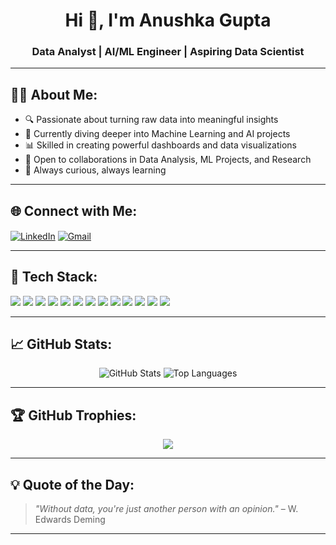 <h1 align="center">Hi 👋, I'm Anushka Gupta</h1>
<h3 align="center">Data Analyst | AI/ML Engineer | Aspiring Data Scientist</h3>

---

## 👩‍💻 About Me:

- 🔍 Passionate about turning raw data into meaningful insights
- 🧠 Currently diving deeper into Machine Learning and AI projects
- 📊 Skilled in creating powerful dashboards and data visualizations
- 🤝 Open to collaborations in Data Analysis, ML Projects, and Research
- 📝 Always curious, always learning

---

## 🌐 Connect with Me:
<p align="left">
  <a href="https://linkedin.com/in/yourprofile" target="blank"><img align="center" src="https://img.shields.io/badge/LinkedIn-blue?style=flat-square&logo=linkedin" alt="LinkedIn"/></a>
  <a href="mailto:youremail@example.com"><img align="center" src="https://img.shields.io/badge/Email-grey?style=flat-square&logo=gmail" alt="Gmail"/></a>
</p>

---

## 🧰 Tech Stack:
<p align="left">
  <img src="https://img.shields.io/badge/Python-3776AB?style=for-the-badge&logo=python&logoColor=white"/>
  <img src="https://img.shields.io/badge/R-276DC3?style=for-the-badge&logo=r&logoColor=white"/>
  <img src="https://img.shields.io/badge/SQL-003B57?style=for-the-badge&logo=postgresql&logoColor=white"/>
  <img src="https://img.shields.io/badge/NumPy-013243?style=for-the-badge&logo=numpy&logoColor=white"/>
  <img src="https://img.shields.io/badge/Pandas-150458?style=for-the-badge&logo=pandas&logoColor=white"/>
  <img src="https://img.shields.io/badge/scikit--learn-F7931E?style=for-the-badge&logo=scikit-learn&logoColor=white"/>
  <img src="https://img.shields.io/badge/Matplotlib-11557C?style=for-the-badge&logo=matplotlib&logoColor=white"/>
  <img src="https://img.shields.io/badge/Seaborn-005571?style=for-the-badge&logo=seaborn&logoColor=white"/>
  <img src="https://img.shields.io/badge/TensorFlow-FF6F00?style=for-the-badge&logo=tensorflow&logoColor=white"/>
  <img src="https://img.shields.io/badge/Power BI-F2C811?style=for-the-badge&logo=powerbi&logoColor=black"/>
  <img src="https://img.shields.io/badge/Tableau-E97627?style=for-the-badge&logo=tableau&logoColor=white"/>
  <img src="https://img.shields.io/badge/Git-F05032?style=for-the-badge&logo=git&logoColor=white"/>
  <img src="https://img.shields.io/badge/GitHub-181717?style=for-the-badge&logo=github&logoColor=white"/>
</p>


---

## 📈 GitHub Stats:
<p align="center">
  <img src="https://github-readme-stats.vercel.app/api?username=yourgithubusername&show_icons=true&theme=tokyonight" alt="GitHub Stats"/>
  <img src="https://github-readme-stats.vercel.app/api/top-langs/?username=yourgithubusername&layout=compact&theme=tokyonight" alt="Top Languages"/>
</p>

---

## 🏆 GitHub Trophies:
<p align="center">
  <img src="https://github-profile-trophy.vercel.app/?username=yourgithubusername&theme=gruvbox&margin-w=15&no-frame=true" />
</p>

---

## 💡 Quote of the Day:
> *"Without data, you're just another person with an opinion."* – W. Edwards Deming

---
